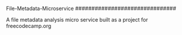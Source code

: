 File-Metadata-Microservice
###############################

A file metadata analysis micro service built as a project for freecodecamp.org
